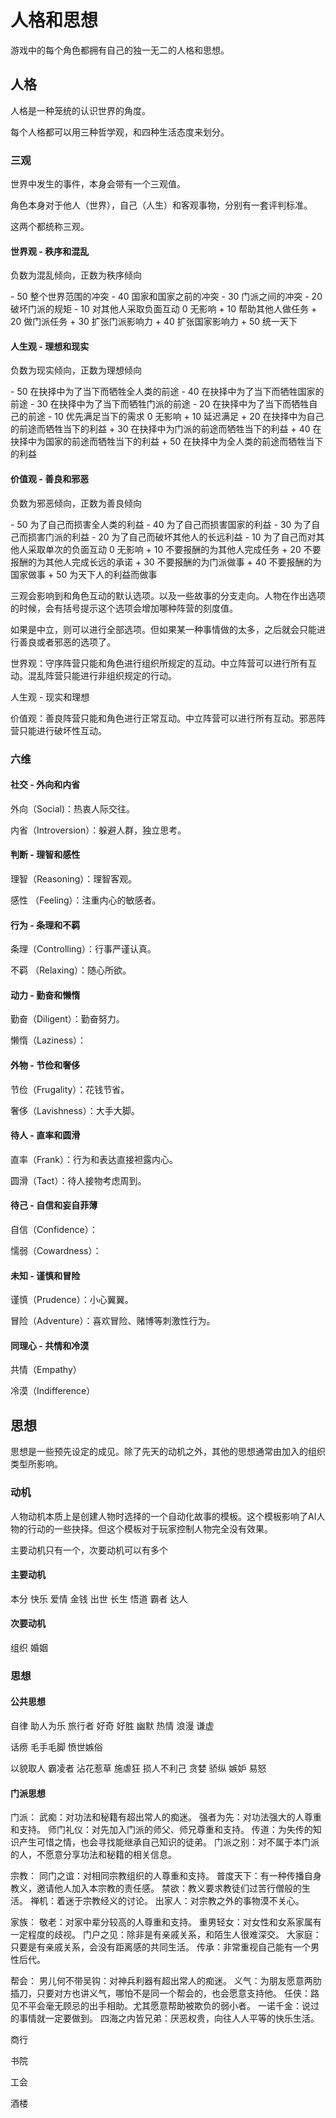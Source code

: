 # 人格和思想

游戏中的每个角色都拥有自己的独一无二的人格和思想。

## 人格

人格是一种笼统的认识世界的角度。

每个人格都可以用三种哲学观，和四种生活态度来划分。

### 三观

世界中发生的事件，本身会带有一个三观值。

角色本身对于他人（世界），自己（人生）和客观事物，分别有一套评判标准。

这两个都统称三观。

#### 世界观 - 秩序和混乱

负数为混乱倾向，正数为秩序倾向

\- 50 整个世界范围的冲突
\- 40 国家和国家之前的冲突
\- 30 门派之间的冲突
\- 20 破坏门派的规矩
\- 10 对其他人采取负面互动
0 无影响
\+ 10 帮助其他人做任务
\+ 20 做门派任务
\+ 30 扩张门派影响力
\+ 40 扩张国家影响力
\+ 50 统一天下

#### 人生观 - 理想和现实

负数为现实倾向，正数为理想倾向

\- 50 在抉择中为了当下而牺牲全人类的前途
\- 40 在抉择中为了当下而牺牲国家的前途
\- 30 在抉择中为了当下而牺牲门派的前途
\- 20 在抉择中为了当下而牺牲自己的前途
\- 10 优先满足当下的需求
0 无影响
\+ 10 延迟满足
\+ 20 在抉择中为自己的前途而牺牲当下的利益
\+ 30 在抉择中为门派的前途而牺牲当下的利益
\+ 40 在抉择中为国家的前途而牺牲当下的利益
\+ 50 在抉择中为全人类的前途而牺牲当下的利益

#### 价值观 - 善良和邪恶

负数为邪恶倾向，正数为善良倾向

\- 50 为了自己而损害全人类的利益
\- 40 为了自己而损害国家的利益
\- 30 为了自己而损害门派的利益
\- 20 为了自己而破坏其他人的长远利益
\- 10 为了自己而对其他人采取单次的负面互动
0 无影响
\+ 10 不要报酬的为其他人完成任务
\+ 20 不要报酬的为其他人完成长远的承诺
\+ 30 不要报酬的为门派做事
\+ 40 不要报酬的为国家做事
\+ 50 为天下人的利益而做事

三观会影响到和角色互动的默认选项。以及一些故事的分支走向。人物在作出选项的时候，会有括号提示这个选项会增加哪种阵营的刻度值。

如果是中立，则可以进行全部选项。但如果某一种事情做的太多，之后就会只能进行善良或者邪恶的选项了。

世界观：守序阵营只能和角色进行组织所规定的互动。中立阵营可以进行所有互动。混乱阵营只能进行非组织规定的行动。

人生观 - 现实和理想

价值观：善良阵营只能和角色进行正常互动。中立阵营可以进行所有互动。邪恶阵营只能进行破坏性互动。

### 六维

#### 社交 - 外向和内省

外向（Social)：热衷人际交往。

内省（Introversion）：躲避人群，独立思考。

#### 判断 - 理智和感性

理智（Reasoning）：理智客观。

感性 （Feeling）：注重内心的敏感者。

#### 行为 - 条理和不羁

条理（Controlling）：行事严谨认真。

不羁 （Relaxing）：随心所欲。

#### 动力 - 勤奋和懒惰

勤奋（Diligent）：勤奋努力。

懒惰（Laziness）：

#### 外物 - 节俭和奢侈

节俭（Frugality）：花钱节省。

奢侈（Lavishness）：大手大脚。

#### 待人 - 直率和圆滑

直率（Frank）：行为和表达直接袒露内心。

圆滑（Tact）：待人接物考虑周到。

#### 待己 - 自信和妄自菲薄

自信（Confidence）：

懦弱（Cowardness）：

#### 未知 - 谨慎和冒险

谨慎（Prudence）：小心翼翼。

冒险（Adventure）：喜欢冒险、赌博等刺激性行为。

#### 同理心 - 共情和冷漠

共情（Empathy）

冷漠（Indifference）

#### 

## 思想

思想是一些预先设定的成见。除了先天的动机之外，其他的思想通常由加入的组织类型所影响。

### 动机

人物动机本质上是创建人物时选择的一个自动化故事的模板。这个模板影响了AI人物的行动的一些抉择。但这个模板对于玩家控制人物完全没有效果。

主要动机只有一个，次要动机可以有多个

#### 主要动机

本分
快乐
爱情
金钱
出世
长生
悟道
霸者
达人

#### 次要动机

组织
婚姻

### 思想

#### 公共思想

自律
助人为乐
旅行者
好奇
好胜
幽默
热情
浪漫
谦虚

话痨
毛手毛脚
愤世嫉俗

以貌取人
霸凌者
沾花惹草
施虐狂
损人不利己
贪婪
骄纵
嫉妒
易怒

#### 门派思想

门派：
武痴：对功法和秘籍有超出常人的痴迷。
强者为先：对功法强大的人尊重和支持。
师门礼仪：对先加入门派的师父、师兄尊重和支持。
传道：为失传的知识产生可惜之情，也会寻找能继承自己知识的徒弟。
门派之别：对不属于本门派的人，不愿意分享功法和秘籍的相关信息。

宗教：
同门之谊：对相同宗教组织的人尊重和支持。
普度天下：有一种传播自身教义，邀请他人加入本宗教的责任感。
禁欲：教义要求教徒们过苦行僧般的生活。
禅机：着迷于宗教经义的讨论。
出家人：对宗教之外的事物漠不关心。

家族：
敬老：对家中辈分较高的人尊重和支持。
重男轻女：对女性和女系家属有一定程度的歧视。
门户之见：除非是有亲戚关系，和陌生人很难深交。
大家庭：只要是有亲戚关系，会没有距离感的共同生活。
传承：非常重视自己能有一个男性后代。

帮会：
男儿何不带吴钩：对神兵利器有超出常人的痴迷。
义气：为朋友愿意两肋插刀，只要对方也讲义气，哪怕不是同一个帮会的，也会愿意支持他。
任侠：路见不平会毫无顾忌的出手相助。尤其愿意帮助被欺负的弱小者。
一诺千金：说过的事情就一定要做到。
四海之内皆兄弟：厌恶权贵，向往人人平等的快乐生活。

商行

书院

工会

酒楼

